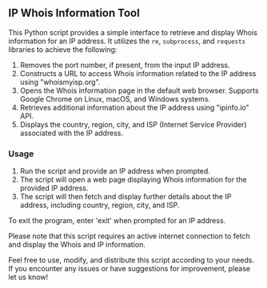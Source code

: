## IP Whois Information Tool

This Python script provides a simple interface to retrieve and display Whois information for an IP address. It utilizes the `re`, `subprocess`, and `requests` libraries to achieve the following:

1. Removes the port number, if present, from the input IP address.
2. Constructs a URL to access Whois information related to the IP address using "whoismyisp.org".
3. Opens the Whois information page in the default web browser. Supports Google Chrome on Linux, macOS, and Windows systems.
4. Retrieves additional information about the IP address using "ipinfo.io" API.
5. Displays the country, region, city, and ISP (Internet Service Provider) associated with the IP address.

### Usage

1. Run the script and provide an IP address when prompted.
2. The script will open a web page displaying Whois information for the provided IP address.
3. The script will then fetch and display further details about the IP address, including country, region, city, and ISP.

To exit the program, enter 'exit' when prompted for an IP address.

Please note that this script requires an active internet connection to fetch and display the Whois and IP information.

Feel free to use, modify, and distribute this script according to your needs. If you encounter any issues or have suggestions for improvement, please let us know!
